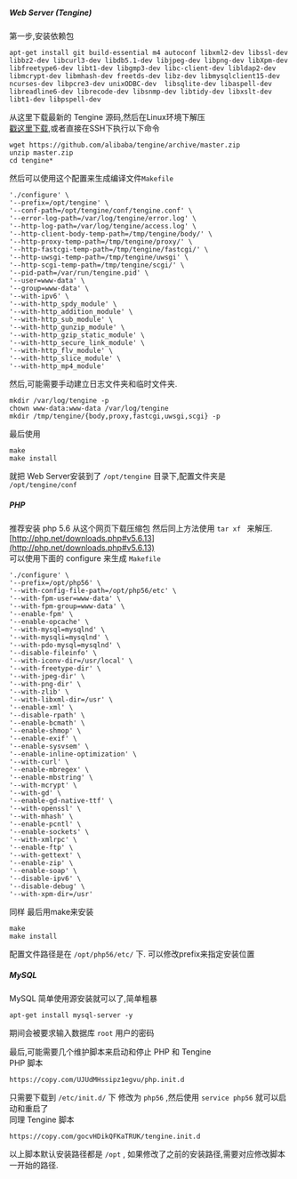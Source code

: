 ##### Web Server (Tengine)
第一步,安装依赖包  
```
apt-get install git build-essential m4 autoconf libxml2-dev libssl-dev libbz2-dev libcurl3-dev libdb5.1-dev libjpeg-dev libpng-dev libXpm-dev libfreetype6-dev libt1-dev libgmp3-dev libc-client-dev libldap2-dev libmcrypt-dev libmhash-dev freetds-dev libz-dev libmysqlclient15-dev ncurses-dev libpcre3-dev unixODBC-dev  libsqlite-dev libaspell-dev libreadline6-dev librecode-dev libsnmp-dev libtidy-dev libxslt-dev libt1-dev libpspell-dev
```
从这里下载最新的 Tengine 源码,然后在Linux环境下解压  
[戳这里下载](https://github.com/alibaba/tengine/archive/master.zip),或者直接在SSH下执行以下命令  
```
wget https://github.com/alibaba/tengine/archive/master.zip
unzip master.zip
cd tengine*
```
然后可以使用这个配置来生成编译文件`Makefile`
```
'./configure' \
'--prefix=/opt/tengine' \
'--conf-path=/opt/tengine/conf/tengine.conf' \
'--error-log-path=/var/log/tengine/error.log' \
'--http-log-path=/var/log/tengine/access.log' \
'--http-client-body-temp-path=/tmp/tengine/body/' \
'--http-proxy-temp-path=/tmp/tengine/proxy/' \
'--http-fastcgi-temp-path=/tmp/tengine/fastcgi/' \
'--http-uwsgi-temp-path=/tmp/tengine/uwsgi' \
'--http-scgi-temp-path=/tmp/tengine/scgi/' \
'--pid-path=/var/run/tengine.pid' \
'--user=www-data' \
'--group=www-data' \
'--with-ipv6' \
'--with-http_spdy_module' \
'--with-http_addition_module' \
'--with-http_sub_module' \
'--with-http_gunzip_module' \
'--with-http_gzip_static_module' \
'--with-http_secure_link_module' \
'--with-http_flv_module' \
'--with-http_slice_module' \
'--with-http_mp4_module'
```
然后,可能需要手动建立日志文件夹和临时文件夹.
```
mkdir /var/log/tengine -p
chown www-data:www-data /var/log/tengine
mkdir /tmp/tengine/{body,proxy,fastcgi,uwsgi,scgi} -p
```
最后使用
```
make
make install
```
就把 Web Server安装到了 `/opt/tengine` 目录下,配置文件夹是 `/opt/tengine/conf`  
  

##### PHP  
推荐安装 php 5.6
从这个网页下载压缩包 然后同上方法使用 `tar xf ` 来解压.  
[http://php.net/downloads.php#v5.6.13](http://php.net/downloads.php#v5.6.13)  
可以使用下面的 configure 来生成 `Makefile`
```
'./configure' \
'--prefix=/opt/php56' \
'--with-config-file-path=/opt/php56/etc' \
'--with-fpm-user=www-data' \
'--with-fpm-group=www-data' \
'--enable-fpm' \
'--enable-opcache' \
'--with-mysql=mysqlnd' \
'--with-mysqli=mysqlnd' \
'--with-pdo-mysql=mysqlnd' \
'--disable-fileinfo' \
'--with-iconv-dir=/usr/local' \
'--with-freetype-dir' \
'--with-jpeg-dir' \
'--with-png-dir' \
'--with-zlib' \
'--with-libxml-dir=/usr' \
'--enable-xml' \
'--disable-rpath' \
'--enable-bcmath' \
'--enable-shmop' \
'--enable-exif' \
'--enable-sysvsem' \
'--enable-inline-optimization' \
'--with-curl' \
'--enable-mbregex' \
'--enable-mbstring' \
'--with-mcrypt' \
'--with-gd' \
'--enable-gd-native-ttf' \
'--with-openssl' \
'--with-mhash' \
'--enable-pcntl' \
'--enable-sockets' \
'--with-xmlrpc' \
'--enable-ftp' \
'--with-gettext' \
'--enable-zip' \
'--enable-soap' \
'--disable-ipv6' \
'--disable-debug' \
'--with-xpm-dir=/usr'
```  
同样 最后用make来安装
```
make
make install
```
配置文件路径是在 `/opt/php56/etc/` 下. 可以修改prefix来指定安装位置

##### MySQL  
MySQL 简单使用源安装就可以了,简单粗暴
```
apt-get install mysql-server -y
```
期间会被要求输入数据库 `root` 用户的密码

最后,可能需要几个维护脚本来启动和停止 PHP 和 Tengine  
PHP 脚本  
```
https://copy.com/UJUdMHssipz1egvu/php.init.d
```
只需要下载到 `/etc/init.d/` 下 修改为 `php56` ,然后使用 `service php56` 就可以启动和重启了  
同理 Tengine 脚本
```
https://copy.com/gocvHDikQFKaTRUK/tengine.init.d
```
以上脚本默认安装路径都是 `/opt` , 如果修改了之前的安装路径,需要对应修改脚本一开始的路径.








